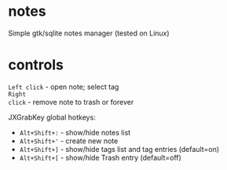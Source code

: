 notes
=====

Simple gtk/sqlite notes manager (tested on Linux)

controls
=====

<code>Left click</code> - open note; select tag<br>
<code>Right click</code> - remove note to trash or forever

JXGrabKey global hotkeys:<br>
- <code>Alt+Shift+:</code> - show/hide notes list<br>
- <code>Alt+Shift+'</code> - create new note<br>
- <code>Alt+Shift+]</code> - show/hide tags list and tag entries (default=on)<br>
- <code>Alt+Shift+[</code> - show/hide Trash entry (default=off)
